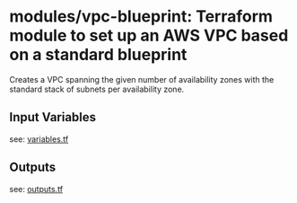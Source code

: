 # modules/vpc-blueprint: Terraform module to set up an AWS VPC based on a standard blueprint

Creates a VPC spanning the given number of availability zones with the standard stack of subnets per availability zone.

## Input Variables

see: [variables.tf](variables.tf)

## Outputs

see: [outputs.tf](outputs.tf)
